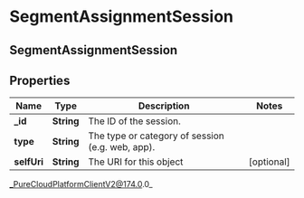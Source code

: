# SegmentAssignmentSession

## SegmentAssignmentSession

## Properties

|Name | Type | Description | Notes|
|------------ | ------------- | ------------- | -------------|
| **_id** | **String** | The ID of the session. | |
| **type** | **String** | The type or category of session (e.g. web, app). | |
| **selfUri** | **String** | The URI for this object | [optional] |



_PureCloudPlatformClientV2@174.0.0_
